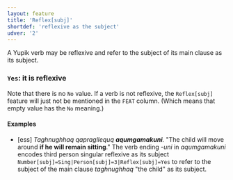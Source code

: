 ```yaml
---
layout: feature
title: 'Reflex[subj]'
shortdef: 'reflexive as the subject'
udver: '2'
---
```


A Yupik verb may be reflexive and refer to the subject of its main clause as its subject.

### <a name="Yes">`Yes`</a>: it is reflexive

Note that there is no `No` value. If a verb is not reflexive, the
`Reflex[subj]` feature will just not be mentioned in the `FEAT`
column. (Which means that empty value has the `No` meaning.)

#### Examples

* [ess] _Taghnughhaq qapragllequq <b>aqumgamakuni</b>._ "The child will move around <b>if he will remain sitting</b>." The verb ending _-uni_ in _aqumgamakuni_ encodes third person singular reflexive as its subject `Number[subj]=Sing|Person[subj]=3|Reflex[subj]=Yes` to refer to the subject of the main clause _taghnughhaq_ "the child" as its subject.
<!-- Interlanguage links updated Po 11. listopadu 2024, 20:10:04 CET -->
